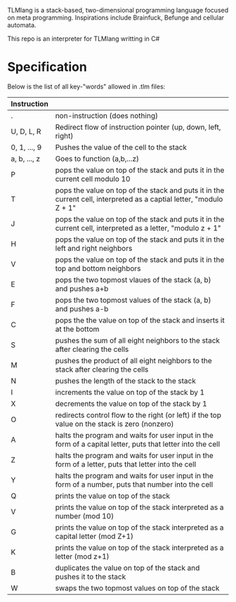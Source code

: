 TLMlang is a stack-based, two-dimensional programming language focused on meta programming.
Inspirations include Brainfuck, Befunge and cellular automata.

This repo is an interpreter for TLMlang writting in C#

# Specification
Below is the list of all key-"words" allowed in .tlm files:

| Instruction   | |
| - | - |
| . | non-instruction (does nothing) |
| U, D, L, R | Redirect flow of instruction pointer (up, down, left, right)  |
| 0, 1, ..., 9 | Pushes the value of the cell to the stack  |
| a, b, ..., z | Goes to function (a,b,...z) |
| P | pops the value on top of the stack and puts it in the current cell modulo 10 |
| T | pops the value on top of the stack and puts it in the current cell, interpreted as a captial letter, "modulo Z + 1" |
| J | pops the value on top of the stack and puts it in the current cell, interpreted as a letter, "modulo z + 1" |
| H | pops the value on top of the stack and puts it in the left and right neighbors |
| V | pops the value on top of the stack and puts it in the top and bottom neighbors |
| E | pops the two topmost vlaues of the stack (a, b) and pushes a+b |
| F | pops the two topmost values of the stack (a, b) and pushes a-b |
| C | pops the the value on top of the stack and inserts it at the bottom |
| S | pushes the sum of all eight neighbors to the stack after clearing the cells |
| M | pushes the product of all eight neighbors to the stack after clearing the cells |
| N | pushes the length of the stack to the stack |
| I | increments the value on top of the stack by 1 |
| X | decrements the value on top of the stack by 1 |
| O | redirects control flow to the right (or left) if the top value on the stack is zero (nonzero) |
| A | halts the program and waits for user input in the form of a capital letter, puts that letter into the cell |
| Z | halts the program and waits for user input in the form of a letter, puts that letter into the cell |
| Y | halts the program and waits for user input in the form of a number, puts that number into the cell |
| Q | prints the value on top of the stack |
| V | prints the value on top of the stack interpreted as a number (mod 10) |
| G | prints the value on top of the stack interpreted as a capital letter (mod Z+1) |
| K | prints the value on top of the stack interpreted as a letter (mod z+1) |
| B | duplicates the value on top of the stack and pushes it to the stack |
| W | swaps the two topmost values on top of the stack |








